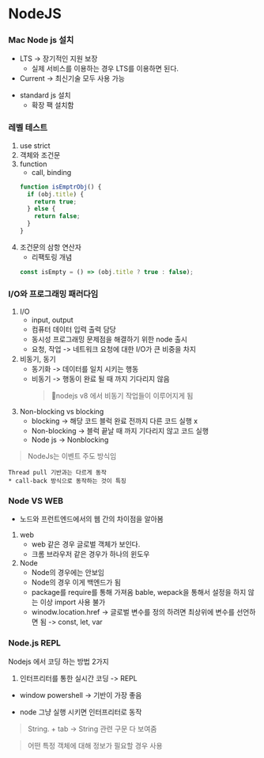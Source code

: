 # NodeJS

### Mac Node js 설치

- LTS -> 장기적인 지원 보장
  - 실제 서비스를 이용하는 경우 LTS를 이용하면 된다.
- Current -> 최신기술 모두 사용 가능

* standard js 설치
  - 확장 팩 설치함

### 레벨 테스트

1. use strict
2. 객체와 조건문
3. function
   - call, binding
   ```javascript
   function isEmptrObj() {
     if (obj.title) {
       return true;
     } else {
       return false;
     }
   }
   ```
4. 조건문의 삼항 연산자
   - 리팩토링 개념
   ```javascript
   const isEmpty = () => (obj.title ? true : false);
   ```

### I/O와 프로그래밍 패러다임

1. I/O
   - input, output
   - 컴퓨터 데이터 입력 출력 담당
   - 동시성 프로그래밍 문제점을 해결하기 위한 node 출시
   - 요청, 작업 -> 네트워크 요청에 대한 I/O가 큰 비중을 차지
1. 비동기, 동기
   - 동기화 -> 데이터를 일치 시키는 행동
   - 비동기 -> 행동이 완료 될 때 까지 기다리지 않음
     > nodejs v8 에서 비동기 작업들이 이루어지게 됨
1. Non-blocking vs blocking
   - blocking -> 해당 코드 블럭 완료 전까지 다른 코드 실행 x
   - Non-blocking -> 블럭 끝날 때 까지 기다리지 않고 코드 실행
   - Node js -> Nonblocking

> NodeJs는 이벤트 주도 방식임

    Thread pull 기반과는 다르게 동작
    * call-back 방식으로 동작하는 것이 특징

### Node VS WEB

- 노드와 프런트엔드에서의 웹 간의 차이점을 알아봄

1. web
   - web 같은 경우 글로벌 객체가 보인다.
   - 크롬 브라우저 같은 경우가 하나의 윈도우
2. Node
   - Node의 경우에는 안보임
   - Node의 경우 이게 백엔드가 됨
   * package를 require를 통해 가져옴
     bable, wepack을 통해서 설정을 하지 않는 이상 import 사용 불가
   * winodw.location.href -> 글로벌 변수를 정의 하려면
     최상위에 변수를 선언하면 됨 -> const, let, var

### Node.js REPL

Nodejs 에서 코딩 하는 방법 2가지

1. 인터프리터를 통한 실시간 코딩 -> REPL

- window
  powershell -> 기반이 가장 좋음

* node 그냥 실행 시키면 인터프리터로 동작

> String. + tab -> String 관련 구문 다 보여줌

> 어떤 특정 객체에 대해 정보가 필요할 경우 사용
